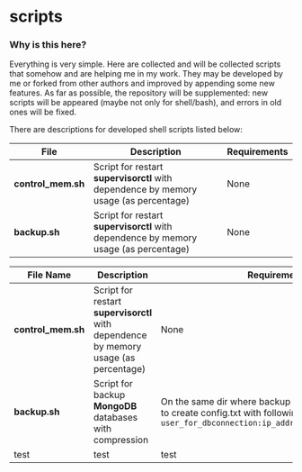 # scripts

### Why is this here? ###

Everything is very simple. Here are collected and will be collected scripts that somehow and are helping me in my work. They may be developed by me or forked from other authors and improved by appending some new features.
As far as possible, the repository will be supplemented: new scripts will be appeared (maybe not only for shell/bash), and errors in old ones will be fixed.


There are descriptions for developed shell scripts listed below:

File  | Description | Requirements
----------------|--------------------------------------|----------------------
**control_mem.sh**  | Script for restart **supervisorctl** with dependence by memory usage (as percentage) | None
**backup.sh**  | Script for restart **supervisorctl** with dependence by memory usage (as percentage)      | None


File Name  | Description                    | Requirements                    | Notes
----------------|--------------------------------------|----------------------|----------------------
**control_mem.sh**       | Script for restart **supervisorctl** with dependence by memory usage (as percentage) | None | You may modify this script by changing the main command `/usr/bin/supervisorctl restart all` on your own command 
**backup.sh**       |  Script for backup **MongoDB** databases with compression | On the same dir where backup script located you need to create config.txt with following syntax: `user_for_dbconnection:ip_address:port:database_name`
test   | test | test | test

### 
